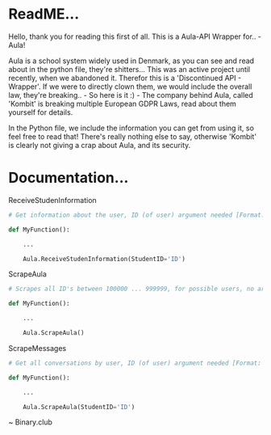 # ReadME...

Hello, thank you for reading this first of all.
This is a Aula-API Wrapper for.. - Aula!

Aula is a school system widely used in Denmark, as you can see and read about in the python file, they're shitters...
This was an active project until recently, when we abandoned it. Therefor this is a 'Discontinued API - Wrapper'.
If we were to directly clown them, we would include the overall law, they're breaking.. - So here is it :) -
The company behind Aula, called 'Kombit' is breaking multiple European GDPR Laws, read about them yourself for details.

In the Python file, we include the information you can get from using it, so feel free to read that!
There's really nothing else to say, otherwise 'Kombit' is clearly not giving a crap about Aula, and its security.

# Documentation...

ReceiveStudenInformation
```py
# Get information about the user, ID (of user) argument needed [Format: String].

def MyFunction():

    ...

    Aula.ReceiveStudenInformation(StudentID='ID')
```

ScrapeAula
```py
# Scrapes all ID's between 100000 ... 999999, for possible users, no argument needed.

def MyFunction():

    ...

    Aula.ScrapeAula()
```

ScrapeMessages
```py
# Get all conversations by user, ID (of user) argument needed [Format: String].

def MyFunction():

    ...

    Aula.ScrapeAula(StudentID='ID')
```

~ Binary.club
